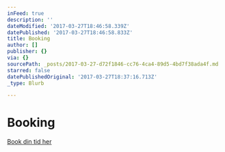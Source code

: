 ```yaml
---
inFeed: true
description: ''
dateModified: '2017-03-27T18:46:58.339Z'
datePublished: '2017-03-27T18:46:58.833Z'
title: Booking
author: []
publisher: {}
via: {}
sourcePath: _posts/2017-03-27-d72f1846-cc76-4ca4-89d5-4bd7f38ada4f.md
starred: false
datePublishedOriginal: '2017-03-27T18:37:16.713Z'
_type: Blurb

---
```

# Booking
[Book din tid her][0]

[0]: https://jorgenlarsen.youcanbook.me/